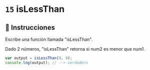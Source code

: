 # `15` isLessThan

## 📝 Instrucciones

Escribe una función llamada "isLessThan".

Dado 2 números, "isLessThan" retorna si num2 es menor que num1.

```Javascript
var output = isLessThan(9, 4);
console.log(output); // --> verdadero
```